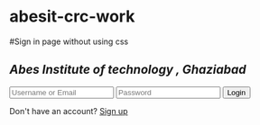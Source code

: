 # abesit-crc-work
#Sign in page without using css 
<!DOCTYPE html>
<html lang="en">
<head>
    <meta charset="UTF-8">
    <meta name="viewport" content="width=device-width, initial-scale=1.0">
    <title>Login and Signup Form</title>
</head>
<body>
    <div class="container">
        <h2><b><i>Abes Institute of technology , Ghaziabad</i></b></h2>
        <form action="login.php" method="post">
            <input type="text" name="username" placeholder="Username or Email" required>
            <input type="password" name="password" placeholder="Password" required>
            <input type="submit" value="Login">
        </form>
        <div class="signup-link">
            Don't have an account? <a href="signup.php">Sign up</a>
        </div>
    </div>
</body>
</html>

